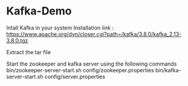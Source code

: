 # Kafka-Demo

Intall Kafka in your system 
Installation link : https://www.apache.org/dyn/closer.cgi?path=/kafka/3.8.0/kafka_2.13-3.8.0.tgz

Extract the tar file

Start the zookeeper and kafka server using the following commands
bin/zookeeper-server-start.sh config/zookeeper.properties
bin/kafka-server-start.sh config/server.properties
